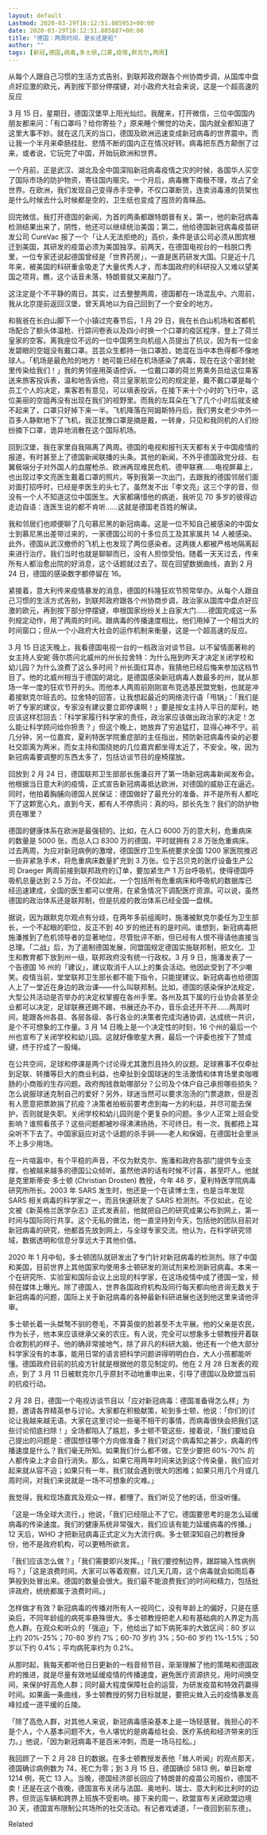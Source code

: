 ```yaml
---
layout: default
Lastmod: 2020-03-29T16:12:51.085953+00:00
date: 2020-03-29T16:12:51.085887+00:00
title: "德国：两周时间，是长还是短"
author: ""
tags: [新冠,德国,病毒,多士顿,口罩,疫情,默克尔,两周]
---
```


从每个人跟自己习惯的生活方式告别，到联邦政府跟各个州协商步调，从国库中盘点好应激的欧元，再到按下部分停摆键，对小政府大社会来说，这是一个超高速的反应

3 月 15 日，星期日，德国汉堡早上阳光灿烂。我醒来，打开微信，三位中国国内朋友都来问：「有口罩吗？给你寄些？」原来睡个懒觉的功夫，国内就全都知道了这里大事不妙。就在这几天的当口，德国及欧洲迅速变成新冠病毒的世界震中。而让我一个半月来牵肠挂肚、悲情不断的国内正在情况好转。病毒把东西方颠倒了过来，或者说，它玩完了中国，开始玩欧洲和世界。

一个月前，正是武汉、湖北及全中国深陷新冠病毒疫情之灾的时候，各国华人买空了国际市场的防护物资，寄往国内赈灾。一个月后，病毒撇下南极不理，攻占了全世界。在欧洲，我们发现自己变得赤手空拳，不仅口罩断货，连卖消毒液的货架也是什么时候去什么时候都是空的，卫生纸也变成了囤货的青睐品。

回完微信，我打开德国的新闻，为首的两条都跟特朗普有关。第一，他的新冠病毒检测结果出来了，阴性，他还可以继续统治美国；第二，他给德国新冠病毒疫苗研发公司 CureVac 报了一个「让人无法拒绝的」高价，条件是该公司必须从图宾根迁到美国，其研发的疫苗必须为美国独享。前两天，在德国电视台的一档脱口秀里，一位专家还说起德国曾经是「世界药房」，一直是医药研发大国。只是近十几年来，被美国的科研重金吸走了大量优秀人才，而本国政府的科研投入又难以望美国之项背。瞧，这个话音未落，特朗普就又来敲门了。

这注定是个不平静的周日。其实，过去整整两周，德国都在一场混乱中。六周前，我从北京提前返回汉堡，曾天真地以为自己回到了一个安全的地方。

和我爸在长白山脚下一个小镇过完春节后，1 月 29 日，我在长白山机场和首都机场配合了额头体温枪、行踪问卷表以及四小时换一个口罩的疫区程序，登上了荷兰皇家的空客。离我座位不远的一位中国男生向机组人员提出了抗议，因为有一位金发碧眼的空姐没有戴口罩。芸芸众生都持一张口罩脸，她混在当中本色得都不像地球人。「机场是最危险的地方！她可能已经在机场感染了病毒，现在在这个密封舱里传染给我们！」我的男邻座用英语控诉。一位戴口罩的荷兰男乘务员给这位乘客送来旅客投诉表，温和地告诉他，荷兰皇家航空公司的规定是，戴不戴口罩是每个员工个人的决定，乘客若有意见，可以填表投诉。在接下来十个小时的飞行中，这位美丽的空姐再没有出现在我们的视野里。而我的左耳朵在飞了几个小时后就支棱不起来了，口罩只好掉下来一半。飞机降落在阿姆斯特丹后，我们男女老少中外一百多人静默地下了飞机，我正犹豫口罩是摘是戴，一转身，只见和我同机的人们纷纷摘下口罩，诡异地消散在这个国际机场。

回到汉堡，我在家里自我隔离了两周。德国的电视和报刊天天都有关于中国疫情的报道，有时甚至上了德国新闻联播的头条。其他的新闻，不外乎德国政党分歧、右翼极端分子对外国人的血腥枪杀、欧洲再现难民危机、德甲联赛……电视屏幕上，也出现过李文亮医生戴着口罩的照片。等到我第一次出门，去跟我的德国邻居们面对面打招呼时，已经是李医生的头七了。虽然发不出「李文亮」这三个字的音，但没有一个人不知道这位中国医生。大家都痛惜他的病逝，我听见 70 多岁的彼得边走边自语：连医生说的都不肯听……这就是德国老百姓的解读。

我和邻居们也顺便聊了几句慕尼黑的新冠病毒。这是一位不知自己被感染的中国女士到慕尼黑出差带过来的，一家德国公司的十多位员工及其家属共 14 人被感染。此外，德国从武汉撤侨的飞机上也发现了两位感染者。这两拨人都被严格地隔离起来进行治疗。我们当时也就是聊聊而已，没有人担惊受怕。随着一天天过去，传来所有人都治愈出院的好消息，这个话题就过去了。现在回望数据曲线，直到 2 月 24 日，德国的感染数字都停留在 16。

紧接着，意大利传来疫情暴发的消息，德国的科隆狂欢节照常举办。从每个人跟自己习惯的生活方式告别，到联邦政府跟各个州协商步调，政治家从国库中盘点好应激的欧元，再到按下部分停摆键，申根国家纷纷关上自家大门……德国完成这一系列规定动作，用了两周的时间。跟病毒的传播速度相比，他们用掉了一个相当大的时间窗口；但从一个小政府大社会的运作机制来衡量，这是一个超高速的反应。

3 月 15 日这天晚上，我看德国电视一台的一档政治对谈节目。以不留情面著称的女主持人安妮·薇尔质问北威州的州长拉舍特：为什么拖到昨天才决定关闭学校和幼儿园？为什么浪费了这么多时间？州长面红耳赤，我猜他已经后悔来参加这档节目了。他的北威州相当于德国的湖北，是德国感染新冠病毒人数最多的州，就从那场一年一度的狂欢节开的头。而他本人两周前刚刚宣布竞选基民盟党魁，也就是冲着接默克尔班去的。拉舍特的回答，让我想起最近的网络流行语「甩锅」：「我们是听了专家的建议，专家没有建议要立即停课啊！」要是按女主持人平日的犀利，她应该这样怼回去：「科学家履行科学家的责任，政治家应该做出政治家的决定！怎么能让科学顾问给你担责？」但这个晚上，她放弃了穷追猛打，显得心神不宁。前几分钟，另一位嘉宾，夏利特医学院重症部的主任指出，预防新冠病毒传染的必要社交距离为两米，而女主持和围绕她的几位嘉宾都坐得太近了，不安全。唉，因为新冠病毒要调整的东西太多了，包括访谈节目的座椅摆放。

回放到 2 月 24 日，德国联邦卫生部部长施潘召开了第一场新冠病毒新闻发布会。他根据当日意大利的疫情，正式宣告新冠病毒抵达欧洲，对德国的威胁正在逼近。同时，他拍着胸脯向德国人民保证：德国做好了最充分的准备。并不是所有人都吃下了这颗宽心丸，直到今天，都有人不停质问：真的吗，部长先生？我们的防护物资在哪里？

德国的健康体系在欧洲是最强韧的。比如，在人口 6000 万的意大利，危重病床的数量是 5000 张，而总人口 8300 万的德国，平时就拥有 2.8 万张危重病床。过去两周，为应对新冠病例的激增，德国医疗卫生系统要求全国 1200 家医院推迟一些非紧急手术，将危重病床数量扩充到 3 万张。位于吕贝克的医疗设备生产公司 Draeger 两周前接到联邦政府的订单，要加紧生产 1 万台呼吸机，使得德国呼吸机总量达到 2.5 万台。不仅如此，一个包括所有危重病床和呼吸机的数据库已经迅速建成，全国的医生都可以使用，在紧急情况下调配医疗资源。可以说，虽然德国的政治体系还是联邦制，但是抗疫的救治体系已经全国一盘棋。

据说，因为跟默克尔观点有分歧，在两年多前组阁时，施潘被默克尔委任为卫生部长，一个不起眼的职位，反正不到 40 岁的他还有的是时间。谁想到，新冠病毒把施潘推到了危机领导者的显著地位，尽管批评不断，但已经有人恨不得请他直接当总理。「二战」后，为了遏制德国发展，同盟国规定德国实施联邦制，把文化、卫生和教育都下放到州一级，联邦政府没有统一行政权。3 月 9 日，施潘发表了一个告德国 16 州的「建议」，建议取消千人以上的集会活动。他因此受到了不少嘲笑。疫情当前，堂堂联邦卫生部长都不能下指令，只能提建议。新冠病毒也给德国人上了一堂近在身边的政治课——什么叫联邦制。比如，德国的感染保护法规定，大型公共活动是否举办的决定权掌握在各州手里。各州及其下属的行业协会甚至企业都可以决定，足球联赛还踢不踢，书展还办不办，音乐会还开不开……两周时间，能跟各州各县、各层各级、各行各业的决策者完成沟通协调，达成统一共识，是个不可想象的工作量。3 月 14 日晚上是一个决定性的时刻，16 个州的最后一个州也宣布了关闭学校和幼儿园。这就好像歌星大赛，最后一个评委也按下了赞成键，终于拧成了一股绳。

在公共空间，足球和停课是两个讨论得尤其激烈且持久的议题。足球赛事不仅牵扯到足联、转播等巨大的商业利益，也牵扯到全国球迷的生活激情和体育场里卖咖喱肠的小商贩的生存问题。政府掏钱救助哪部分？公司及个体户自己承担哪些损失？怎么说服球迷克制自己的爱好？另外，球迷当然可以要求泡汤的门票退款，但是否有人愿意把票款捐了抗疫？决策者拍板前要考虑到每一方的利益，并尽可能去保护，否则就是失职。关闭学校和幼儿园则是个更复杂的问题。多少人正常上班会受影响？谁照看孩子？这些问题都被吵得沸沸扬扬，不可终日。有一次，我都捂上耳朵听不下去了。中国家庭应对这个话题的杀手锏——老人和保姆，在德国社会里派不上多少用场。

在一片喧嚣中，有个平稳的声音，不仅为默克尔、施潘和政府各部门提供专业支撑，也被越来越多的德国公众倾听。虽然他讲的话有时候不讨喜，甚至吓人。他就是克里斯蒂安·多士顿 (Christian Drosten) 教授，今年 48 岁，夏利特医学院病毒研究所所长。2003 年 SARS 发生时，他还是一个在读博士生，也是当年发现 SARS 相关病毒的科学家之一，而且快速研发了 SARS 检测剂。不仅如此，在论文被《新英格兰医学杂志》正式发表前，他就把自己的研究成果公布到网上，第一时间与国际同行共享。这个无私的做法，他一直坚持到今天，包括他的团队目前对新冠病毒的研究，他都首先放到网上，与全球专家交流。他认为，在科学研究领域，数据透明和信息分享远大于其他价值。

2020 年 1 月中旬，多士顿团队就研发出了专门针对新冠病毒的检测剂。除了中国和美国，目前世界上其他国家均使用多士顿研发的测试剂来检测新冠病毒。本来一个在研究所、实验室和国际会议上出现的科学家，在这场疫情中成了德国一宝，频频在媒体上曝光。除了德国人，世界各国政府机构及同行每天都向他咨询无数关于新冠病毒的问题，国际上关于新冠病毒的各种最新科研进展也送到他这里来请他评审。

多士顿长着一头桀骜不驯的卷毛，不算英俊的脸甚至不太平展。他的父亲是农民，作为长子，他本来应该继承父亲的农庄。有人说，完全可以想象多士顿教授开着联合收割机的样子。他的确非常接地气，除了非凡的科研大脑，他还有一个绝大部分科学家没有的本事，能用日常的语言把科学问题讲得明明白白，大人小孩都能听懂。德国政府目前的抗疫方针就是根据他的意见制定的。他在 2 月 28 日发表的观点，到了 3 月 11 日被默克尔几乎原封不动地重申出来，引导了德国以及欧盟当前的抗疫行动。

2 月 28 日，德国一个电视访谈节目以「应对新冠病毒：德国准备得怎么样」为题，邀请各界精英参与讨论。大家都在积极献策，轮到多士顿，他说：「你们的讨论让我越来越无语。大家在这里讨论一些毫不相干的事情，而病毒很快会把我们这些讨论彻底扫除！」全场都陷入了尴尬，多士顿不管这些，接着说，「我们要给自己提出的问题是：德国想往哪个方向做准备？我们对这个病毒知之甚少，病毒的传播速度是什么？我们毫无所知。如果我们什么都不做，它至少要把 60%-70% 的人都传染上才会自行消失。那么，如果它用两年时间来达到这个传染量，我们应对起来就从容不迫；如果只有一年，我们就会遇到很大的困难；如果只用几个月或几周时间，对我们来说就是一场不可想象的灾难。」

我觉得，我和现场嘉宾及观众一样，都懵了。我们听见了他的话，但没听懂。

「这是一场全球大流行，」他说，「我们已经阻止不了它。德国要思考的是怎么延缓病毒的传染速度。我们的健康系统非常强大，我们应该有能力延缓病毒的传播。」12 天后，WHO 才把新冠病毒正式定义为大流行病。多士顿深知自己的教授身份，他不是政府机构，可以更畅所欲言。

「我们应该怎么做？」「我们需要即兴发挥。」「我们要控制边界，跟踪输入性病例吗？」「这是浪费时间。大家可以等着观察，过几天几周，这个病毒就会如雨后春笋般到处冒出来。德国的数量会很大。我们最不能浪费我们的时间和精力，包括批评政府，统统都属于浪费时间。」

怎样做才有效？新冠病毒的传播对所有人一视同仁，没有年龄上的偏好，只是在感染后，不同年龄组的病死率悬殊很大。多士顿教授把老人和有基础病的人界定为高危人群。在观众和听众的「强迫」下，他给出了如下病死率的大致区间：80 岁以上约 20%-25%；70-80 岁约 7%；60-70 岁约 3%；50-60 岁约 1%-1.5%；50 岁以下约 0.4%；平均病死率约为 0.2%。

从那时起，我每天都听他日日更新的一档音频节目，渐渐理解了他的策略和德国政府的推进，就是尽量有效地延缓疫情的传播速度，避免医疗资源挤兑，用时间换空间，来保护好高危人群；同时最大程度保障社会的运营，为研发疫苗和特效药赢得时间。如果画一条曲线，多士顿教授的努力目标就是，要把尖耸入云的疫情暴发高峰拉成一道平缓的丘陵。

「除了高危人群，对其他人来说，新冠病毒感染基本上是一场轻感冒。我担心的不是个人，个人基本问题不大，令人堪忧的是病毒给社会、医疗系统和经济带来的压力。」他说，「因为新冠病毒不是百米冲刺，而是一场马拉松。」

我回顾了一下 2 月 28 日的数据。在多士顿教授发表他「耸人听闻」的观点那天，德国确诊病例数为 74，死亡为零；到 3 月 15 日，德国确诊 5813 例，单日新增 1214 例，死亡 13 人。当晚，德国经济部长回应了特朗普的疫苗公司报价，德国不卖！还是在这个夜晚，德国宣布关闭与法国、奥地利、瑞士、意大利和比利时的边界，但货运车辆和跨界上班族不受影响。接下来的周一，欧盟宣布关闭欧盟边境 30 天，德国宣布限制公共场所的社交活动。有记者戏谑道，「一夜回到前东德」。

Related

